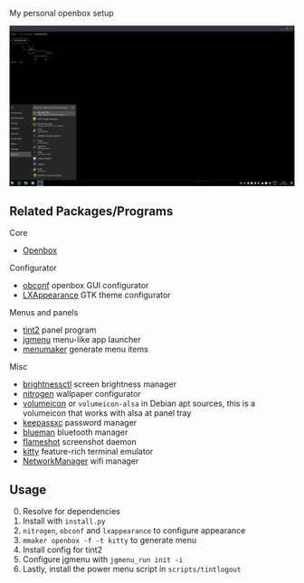 My personal openbox setup

![](screenshot.png)

## Related Packages/Programs
Core
- [Openbox](http://openbox.org/wiki/Main_Page)

Configurator
- [obconf](http://openbox.org/wiki/ObConf:About) openbox GUI configurator
- [LXAppearance](https://wiki.lxde.org/en/LXAppearance) GTK theme configurator

Menus and panels
- [tint2](https://gitlab.com/o9000/tint2) panel program
- [jgmenu](https://github.com/johanmalm/jgmenu) menu-like app launcher
- [menumaker](http://menumaker.sourceforge.net/) generate menu items

Misc
- [brightnessctl](https://github.com/Hummer12007/brightnessctl) screen brightness manager
- [nitrogen](https://github.com/l3ib/nitrogen) wallpaper configurator
- [volumeicon](https://github.com/Maato/volumeicon) or `volumeicon-alsa` in Debian apt sources, this is a volumeicon that works with alsa at panel tray
- [keepassxc](https://keepassxc.org/) password manager
- [blueman](https://github.com/blueman-project/blueman) bluetooth manager
- [flameshot](https://github.com/flameshot-org/flameshot) screenshot daemon
- [kitty](https://sw.kovidgoyal.net/kitty/) feature-rich terminal emulator
- [NetworkManager](https://wiki.gnome.org/Projects/NetworkManager) wifi manager

## Usage
0. Resolve for dependencies
1. Install with `install.py`
2. `nitrogen`, `obconf` and `lxappearance` to configure appearance
3. `mmaker openbox -f -t kitty` to generate menu
4. Install config for tint2
5. Configure jgmenu with `jgmenu_run init -i`
5. Lastly, install the power menu script in `scripts/tintlogout`

